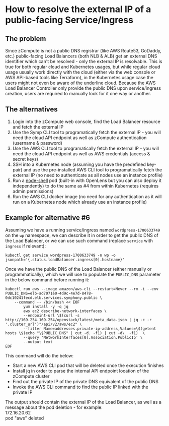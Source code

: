 # How to resolve the external IP of a public-facing Service/Ingress

## The problem
Since zCompute is not a public DNS registrar (like AWS Route53, GoDaddy, etc.) public-facing Load Balancers (both NLB & ALB) get an external DNS identifier which can't be resolved - only the external IP is resolvable. This is true for both regular cloud and Kubernetes usages, but while regular cloud usage usually work directly with the cloud (either via the web console or AWS API-based tools like Terraform), in the Kubernetes usage case the users might not even be aware of the underline cloud. Because the AWS Load Balancer Controller only provide the public DNS upon service/ingress creation, users are required to manually look for it one way or another. 

## The alternatives
1. Login into the zCompute web console, find the Load Balancer resource and fetch the external IP
2. Use the Symp CLI tool to programatically fetch the external IP - you will need the cloud API endpoint as well as zCompute authentication (username & password)
3. Use the AWS CLI tool to programatically fetch the external IP - you will need the cloud API endpoint as well as AWS credentials (access & secret keys)
4. SSH into a Kubernetes node (assuming you have the predefined key-pair) and use the pre-installed AWS CLI tool to programatically fetch the external IP (no need to authenticate as all nodes use an instance profile)
5. Run a [node-shell](https://github.com/kvaps/kubectl-node-shell) pod (built-in with OpenLens but you can also deploy it independently) to do the same as #4 from within Kubernetes (requires admin permissions)
6. Run the AWS CLI docker image (no need for any authentication as it will run on a Kubernetes node which already use an instance profile)

## Example for alternative #6
Assuming we have a running service/ingress named `wordpress-1700633749` on the `wp` namespace, we can describe it in order to get the public DNS of the Load Balancer, or we can use such command (replace `service` with `ingress` if relevant):
```shell
kubectl get service wordpress-1700633749 -n wp -o jsonpath='{.status.loadBalancer.ingress[0].hostname}'
```

Once we have the public DNS of the Load Balancer (either manually or programmatically), which we will use to populate the `PUBLIC_DNS` parameter in the below command before running it:
```shell
kubectl run aws --image amazon/aws-cli --restart=Never --rm -i --env PUBLIC_DNS=elb-ad7071e0-4d9c-4e7d-8478-0dc10241fecd.elb.services.symphony.public \
    --command -- /bin/bash << EOF
        yum install -y -q jq
        aws ec2 describe-network-interfaces \
        --endpoint-url \$(curl -s http://169.254.169.254/openstack/latest/meta_data.json | jq -c -r '.cluster_url')"/api/v2/aws/ec2" \
        --filter Name=addresses.private-ip-address,Values=\$(getent hosts \$(echo "\$PUBLIC_DNS" | cut -d. -f1) | cut -d\  -f1)  \
        --query 'NetworkInterfaces[0].Association.PublicIp' \
        --output text
EOF
```

This command will do the below:
* Start a new AWS CLI pod that will be deleted once the execution finishes
* Install jq in order to parse the internal API endpoint location of the zCompute cluster
* Find out the private IP of the private DNS equivalent of the public DNS
* Invoke the AWS CLI command to find the public IP linked with the private IP

The output should contain the external IP of the Load Balancer, as well as a message about the pod deletion - for example: \
172.16.20.62 \
pod "aws" deleted
